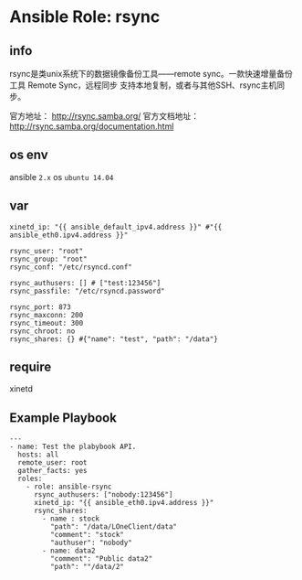 # Ansible Role: rsync

## info
rsync是类unix系统下的数据镜像备份工具——remote sync。一款快速增量备份工具 Remote Sync，远程同步 支持本地复制，或者与其他SSH、rsync主机同步。

官方地址： http://rsync.samba.org/
官方文档地址：http://rsync.samba.org/documentation.html

## os env

ansible `2.x`
os `ubuntu 14.04`

## var
	xinetd_ip: "{{ ansible_default_ipv4.address }}" #"{{ ansible_eth0.ipv4.address }}"

    rsync_user: "root"
    rsync_group: "root"
    rsync_conf: "/etc/rsyncd.conf"

    rsync_authusers: [] # ["test:123456"]
    rsync_passfile: "/etc/rsyncd.password"

    rsync_port: 873
    rsync_maxconn: 200
    rsync_timeout: 300
    rsync_chroot: no
    rsync_shares: {} #{"name": "test", "path": "/data"}

## require
xinetd

## Example Playbook

    ---
    - name: Test the plabybook API.
      hosts: all
      remote_user: root
      gather_facts: yes
      roles:
        - role: ansible-rsync
          rsync_authusers: ["nobody:123456"]
          xinetd_ip: "{{ ansible_eth0.ipv4.address }}"
          rsync_shares:
            - name : stock
              "path": "/data/LOneClient/data"
              "comment": "stock"
              "authuser": "nobody"
            - name: data2
	          "comment": "Public data2"
	          "path": ""/data/2"
